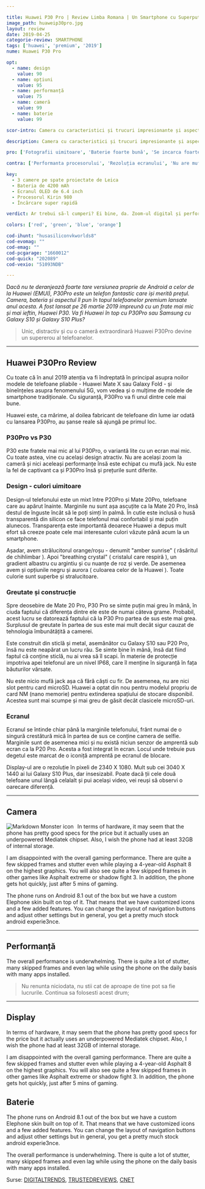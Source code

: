 ```yaml
---

title: Huawei P30 Pro | Review Limba Romana | Un Smartphone cu Superputeri 
image_path: huaweip30pro.jpg
layout: review
date: 2019-04-25
categorie-review: SMARTPHONE
tags: ['huawei', 'premium', '2019']
nume: Huawei P30 Pro

opt:
  - name: design
    value: 90
  - name: opțiuni
    value: 95
  - name: performanță
    value: 75
  - name: cameră
    value: 99
  - name: baterie 
    value: 99	

scor-intro: Camera cu caracteristici și trucuri impresionante și aspectul vibrant fac din Huawei P30 Pro un candidat serios pentru Galaxy S10 Plus.

description: Camera cu caracteristici și trucuri impresionante și aspectul vibrant fac din Huawei P30 Pro un candidat serios pentru Galaxy S10 Plus.

pro: ['Fotografii uimitoare', 'Baterie foarte bună', 'Se incarca foarte repede', 'Design superb']

contra: ['Performanta procesorului', 'Rezoluția ecranului', 'Nu are mufă jack', 'Interfața rămâne o problemă']

key:
  - 3 camere pe spate proiectate de Leica
  - Bateria de 4200 mAh
  - Ecranul OLED de 6.4 inch
  - Procesorul Kirin 980
  - Încărcare super rapidă

verdict: Ar trebui să-l cumperi? Ei bine, da. Zoom-ul digital și performanțele camerei în condiții slabe de luminozitate sunt printre motivele pentru care acest smartphone își merită prețul. De asemenea, durata de viață a bateriei, senzorul de amprentă integrat in display care răspunde foarte bine și designul superb poziționează telefonul în topul celor mai dorite telefoane lansate în 2019, cel puțin până acum.

colors: ['red', 'green', 'blue', 'orange']

cod-ihunt: "husasiliconvkworlds8"
cod-evomag: ""
cod-emag: ""
cod-pcgarage: "1660012"
cod-quick: "202089"
cod-vexio: "51093NDB"

---
```

<span class="drop-caps">D</span>_acă nu te deranjează foarte tare versiunea proprie de Android a celor de la Huawei (EMUI), P30Pro este un telefon fantastic care iși merită prețul. Camera, bateria și aspectul îl pun în topul telefoanelor premium lansate anul acesta. A fost lansat pe 26 martie 2019 impreună cu un frate mai mic și mai ieftin, Huawei P30. Va fi Huawei în top cu P30Pro sau Samsung cu Galaxy S10 și Galaxy S10 Plus?_

> Unic, distractiv și cu o cameră extraordinară Huawei P30Pro devine un supererou al telefoanelor.

---
## Huawei P30Pro Review

Cu toate că în anul 2019 atenția va fi îndreptată în principal asupra noilor modele de telefoane pliabile - Huawei Mate X sau Galaxy Fold - și bineînțeles asupra fenomenului 5G, vom vedea și o mulțime de modele de smartphone tradiționale. Cu siguranță, P30Pro va fi unul dintre cele mai bune.

Huawei este, ca mărime, al doilea fabricant de telefoane din lume iar odată cu lansarea P30Pro, au șanse reale să ajungă pe primul loc. 

### P30Pro vs P30

P30 este fratele mai mic al lui P30Pro, o variantă lite cu un ecran mai mic. Cu toate astea, vine cu același design atractiv. Nu are același zoom la cameră și nici aceleași performanțe însă este echipat cu mufă jack. Nu este la fel de captivant ca și P30Pro însă și prețurile sunt diferite.

### Design - culori uimitoare

Design-ul telefonului este un mixt între P20Pro și Mate 20Pro, telefoane care au apărut înainte. Marginile nu sunt așa ascuțite ca la Mate 20 Pro, însă destul de înguste încât să le poți simți în palmă. În cutie este inclusă o husă transparentă din silicon ce face telefonul mai confortabil și mai puțin alunecos. Transparența este importantă deoarece Huawei a depus mult efort să creeze poate cele mai interesante culori văzute până acum la un smartphone.

Așadar, avem strălucitorul orange/roșu - denumit "amber sunrise" ( răsăritul de chihlimbar ). Apoi "breathing crystal" ( cristalul care respiră ), un gradient albastru cu argintiu și cu nuanțe de roz și verde. De asemenea avem și opțiunile negru și aurora ( culoarea  celor de la Huawei ). Toate culorie sunt superbe și stralucitoare. 

### Greutate și construcție

Spre deosebire de Mate 20 Pro, P30 Pro se simte puțin mai greu în mână, în ciuda faptului că diferența dintre ele este de numai câteva grame. Probabil, acest lucru se datorează faptului că la P30 Pro partea de sus este mai grea. Surplusul de greutate în partea de sus este mai mult decât sigur cauzat de tehnologia îmbunătățită a camerei.

Este construit din sticlă și metal, asemănător cu Galaxy S10 sau P20 Pro, însă nu este neapărat un lucru rău. Se simte bine în mână, însă dat fiind faptul că conține sticlă, nu ai vrea să îl scapi. În materie de protecție impotriva apei telefonul are un nivel IP68, care îl menține în siguranță în fața băuturilor vărsate. 

Nu este nicio mufă jack așa că fără căști cu fir. De asemenea, nu are nici slot pentru card microSD. Huawei a optat din nou pentru modelul propriu de card NM (nano memorie) pentru extinderea spațiului de stocare disponibil. Acestea sunt mai scumpe și mai greu de găsit decât clasicele microSD-uri.

### Ecranul

Ecranul se întinde chiar până la marginile telefonului, frânt numai de o singură crestătură mică în partea de sus ce conține camera de selfie. Marginile sunt de asemenea mici și nu există niciun senzor de amprentă sub ecran ca la P20 Pro. Acesta a fost integrat în ecran. Locul unde trebuie pus degetul este marcat de o iconiță amprentă pe ecranul de blocare.

Display-ul are o rezoluție în pixeli de 2340 X 1080. Mult sub cei 3040 X 1440 ai lui Galaxy S10 Plus, dar insesizabil. Poate dacă ții cele două telefoane unul lângă celalalt și pui același video, vei reuși să observi o oarecare diferență. 


---
## Camera

<img src="{{ site.url }}/assets/images/reviews/elephonea4.jpg"
     alt="Markdown Monster icon"
     style="float: left; margin-right: 10px;" />
In terms of hardware, it may seem that the phone has pretty good specs for the price but it actually uses an underpowered Mediatek chipset. Also, I wish the phone had at least 32GB of internal storage.

I  am disappointed with the overall gaming performance. There are quite a few skipped frames and stutter even while playing a 4-year-old Asphalt 8 on the highest graphics. You will also see quite a few skipped frames in other games like Asphalt extreme or shadow fight 3. In addition, the phone gets hot quickly, just after 5 mins of gaming.

The phone runs on Android 8.1 out of the box but we have a custom Elephone skin built on top of it. That means that we have customized icons and a few added features. You can change the layout of navigation buttons and adjust other settings but in general, you get a pretty much stock android experie3nce.

---
## Performanță

The overall performance is underwhelming. There is quite a lot of stutter, many skipped frames and even lag while using the phone on the daily basis with many apps installed.

> Nu renunta niciodata, nu stii cat de aproape de tine pot sa fie lucrurile. Continua sa folosesti acest drum;

---

## Display

In terms of hardware, it may seem that the phone has pretty good specs for the price but it actually uses an underpowered Mediatek chipset. Also, I wish the phone had at least 32GB of internal storage.

I  am disappointed with the overall gaming performance. There are quite a few skipped frames and stutter even while playing a 4-year-old Asphalt 8 on the highest graphics. You will also see quite a few skipped frames in other games like Asphalt extreme or shadow fight 3. In addition, the phone gets hot quickly, just after 5 mins of gaming.

## Baterie 

The phone runs on Android 8.1 out of the box but we have a custom Elephone skin built on top of it. That means that we have customized icons and a few added features. You can change the layout of navigation buttons and adjust other settings but in general, you get a pretty much stock android experie3nce.

The overall performance is underwhelming. There is quite a lot of stutter, many skipped frames and even lag while using the phone on the daily basis with many apps installed.

Surse: [DIGITALTRENDS](https://www.digitaltrends.com/cell-phone-reviews/huawei-p30-pro-review/), [TRUSTEDREVIEWS](https://www.trustedreviews.com/reviews/huawei-p30-pro), [CNET](https://www.cnet.com/reviews/huawei-p30-pro-review/) 